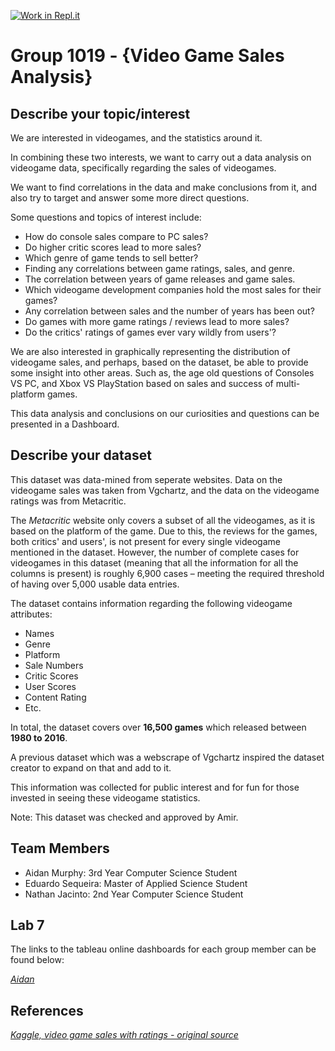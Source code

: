 [![Work in Repl.it](https://classroom.github.com/assets/work-in-replit-14baed9a392b3a25080506f3b7b6d57f295ec2978f6f33ec97e36a161684cbe9.svg)](https://classroom.github.com/online_ide?assignment_repo_id=359229&assignment_repo_type=GroupAssignmentRepo)
# Group 1019 - {Video Game Sales Analysis}

## Describe your topic/interest
We are interested in videogames, and the statistics around it.

In combining these two interests, we want to carry out a data analysis on videogame data, specifically regarding the sales of videogames. 

We want to find correlations in the data and make conclusions from it, and also try to target and answer some more direct questions.

Some questions and topics of interest include:
- How do console sales compare to PC sales?
- Do higher critic scores lead to more sales? 
- Which genre of game tends to sell better?
- Finding any correlations between game ratings, sales, and genre.
- The correlation between years of game releases and game sales.
- Which videogame development companies hold the most sales for their games?
- Any correlation between sales and the number of years has been out?
- Do games with more game ratings / reviews lead to more sales?
- Do the critics' ratings of games ever vary wildly from users'?

We are also interested in graphically representing the distribution of videogame sales, and perhaps, based on the dataset, be able to provide some insight into other areas. Such as, the age old questions of Consoles VS PC, and Xbox VS PlayStation based on sales and success of multi-platform games.

This data analysis and conclusions on our curiosities and questions can be presented in a Dashboard.

## Describe your dataset
This dataset was data-mined from seperate websites. Data on the videogame sales was taken from Vgchartz, and the data on the videogame ratings was from Metacritic. 

The *Metacritic* website only covers a subset of all the videogames, as it is based on the platform of the game. Due to this, the reviews for the games, both critics' and users', is not present for every single videogame mentioned in the dataset. However, the number of complete cases for videogames in this dataset (meaning that all the information for all the columns is present) is roughly 6,900 cases – meeting the required threshold of having over 5,000 usable data entries. 

The dataset contains information regarding the following videogame attributes:
- Names
- Genre
- Platform
- Sale Numbers
- Critic Scores
- User Scores
- Content Rating 
- Etc.

In total, the dataset covers over **16,500 games** which released between **1980 to 2016**.

A previous dataset which was a webscrape of Vgchartz inspired the dataset creator to expand on that and add to it. 

This information was collected for public interest and for fun for those invested in seeing these videogame statistics.

Note: This dataset was checked and approved by Amir.

## Team Members

- Aidan Murphy: 3rd Year Computer Science Student
- Eduardo Sequeira: Master of Applied Science Student
- Nathan Jacinto: 2nd Year Computer Science Student

## Lab 7
The links to the tableau online dashboards for each group member can be found below:

*[Aidan](https://us-west-2b.online.tableau.com/#/site/data301/views/1019_Aidan_lab7/general?:iid=1)*

## References

*[Kaggle, video game sales with ratings - original source](https://www.kaggle.com/rush4ratio/video-game-sales-with-ratings)*
